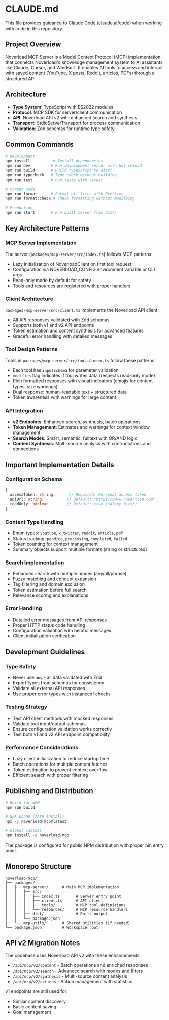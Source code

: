 # CLAUDE.md

This file provides guidance to Claude Code (claude.ai/code) when working with code in this repository.

## Project Overview

Noverload MCP Server is a Model Context Protocol (MCP) implementation that connects Noverload's knowledge management system to AI assistants like Claude, Cursor, and Windsurf. It enables AI tools to access and interact with saved content (YouTube, X posts, Reddit, articles, PDFs) through a structured API.

## Architecture

- **Type System**: TypeScript with ES2022 modules
- **Protocol**: MCP SDK for server/client communication
- **API**: Noverload API v2 with enhanced search and synthesis
- **Transport**: StdioServerTransport for process communication
- **Validation**: Zod schemas for runtime type safety

## Common Commands

```bash
# Development
npm install          # Install dependencies
npm run dev         # Run development server with hot reload
npm run build       # Build TypeScript to dist/
npm run typecheck   # Type check without building
npm run test        # Run tests with Vitest

# Format code
npm run format      # Format all files with Prettier
npm run format:check # Check formatting without modifying

# Production
npm run start       # Run built server from dist/
```

## Key Architecture Patterns

### MCP Server Implementation

The server (`packages/mcp-server/src/index.ts`) follows MCP patterns:
- Lazy initialization of NoverloadClient on first tool request
- Configuration via NOVERLOAD_CONFIG environment variable or CLI args
- Read-only mode by default for safety
- Tools and resources are registered with proper handlers

### Client Architecture

`packages/mcp-server/src/client.ts` implements the Noverload API client:
- All API responses validated with Zod schemas
- Supports both v1 and v2 API endpoints
- Token estimation and content synthesis for advanced features
- Graceful error handling with detailed messages

### Tool Design Patterns

Tools in `packages/mcp-server/src/tools/index.ts` follow these patterns:
- Each tool has `inputSchema` for parameter validation
- `modifies` flag indicates if tool writes data (respects read-only mode)
- Rich formatted responses with visual indicators (emojis for content types, size warnings)
- Dual response: human-readable text + structured data
- Token awareness with warnings for large content

### API Integration

- **v2 Endpoints**: Enhanced search, synthesis, batch operations
- **Token Management**: Estimates and warnings for context window management
- **Search Modes**: Smart, semantic, fulltext with OR/AND logic
- **Content Synthesis**: Multi-source analysis with contradictions and connections

## Important Implementation Details

### Configuration Schema
```typescript
{
  accessToken: string,      // Required: Personal access token
  apiUrl: string,          // Default: "https://www.noverload.com"
  readOnly: boolean        // Default: true (safety first)
}
```

### Content Type Handling
- Enum types: `youtube`, `x_twitter`, `reddit`, `article`, `pdf`
- Status tracking: `pending`, `processing`, `completed`, `failed`
- Token counting for context management
- Summary objects support multiple formats (string or structured)

### Search Implementation
- Enhanced search with multiple modes (any/all/phrase)
- Fuzzy matching and concept expansion
- Tag filtering and domain exclusion
- Token estimation before full search
- Relevance scoring and explanations

### Error Handling
- Detailed error messages from API responses
- Proper HTTP status code handling
- Configuration validation with helpful messages
- Client initialization verification

## Development Guidelines

### Type Safety
- Never use `any` - all data validated with Zod
- Export types from schemas for consistency
- Validate all external API responses
- Use proper error types with instanceof checks

### Testing Strategy
- Test API client methods with mocked responses
- Validate tool input/output schemas
- Ensure configuration validation works correctly
- Test both v1 and v2 API endpoint compatibility

### Performance Considerations
- Lazy client initialization to reduce startup time
- Batch operations for multiple content fetches
- Token estimation to prevent context overflow
- Efficient search with proper filtering

## Publishing and Distribution

```bash
# Build for NPM
npm run build

# NPX usage (zero-install)
npx -y noverload-mcp@latest

# Global install
npm install -g noverload-mcp
```

The package is configured for public NPM distribution with proper bin entry point.

## Monorepo Structure

```
noverload-mcp/
├── packages/
│   ├── mcp-server/      # Main MCP implementation
│   │   ├── src/
│   │   │   ├── index.ts       # Server entry point
│   │   │   ├── client.ts      # API client
│   │   │   ├── tools/         # MCP tool definitions
│   │   │   └── resources/     # MCP resource handlers
│   │   ├── dist/              # Built output
│   │   └── package.json
│   └── mcp-utils/       # Shared utilities (if needed)
└── package.json         # Workspace root
```

## API v2 Migration Notes

The codebase uses Noverload API v2 with these enhancements:
- `/api/mcp/v2/content` - Batch operations and enriched responses
- `/api/mcp/v2/search` - Advanced search with modes and filters
- `/api/mcp/v2/synthesis` - Multi-source content analysis
- `/api/mcp/v2/actions` - Action management with statistics

v1 endpoints are still used for:
- Similar content discovery
- Basic content saving
- Goal management